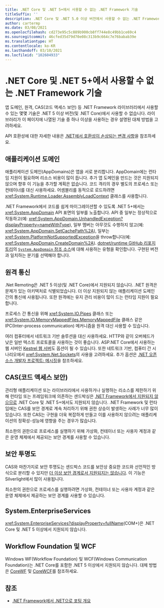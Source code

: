 ```yaml
---
title: .NET Core 및 .NET 5+에서 사용할 수 없는 .NET Framework 기술
titleSuffix: ''
description: .NET Core 및 .NET 5.0 이상 버전에서 사용할 수 없는 .NET Framework 기술에 대해 알아보기
author: cartermp
ms.date: 03/08/2021
ms.openlocfilehash: cd273e95c5c889b900cb8ff744e8c49bb1ce69c4
ms.sourcegitcommit: 46cfed35d79d70e08c313b9c664c7e76babab39e
ms.translationtype: HT
ms.contentlocale: ko-KR
ms.lasthandoff: 03/10/2021
ms.locfileid: "102604933"
---
```

# <a name="net-framework-technologies-unavailable-on-net-core-and-net-5"></a>.NET Core 및 .NET 5+에서 사용할 수 없는 .NET Framework 기술

앱 도메인, 원격, CAS(코드 액세스 보안) 등 .NET Framework 라이브러리에서 사용할 수 있는 몇몇 기술은 .NET 5 이상 버전(및 .NET Core)에서 사용할 수 없습니다. 라이브러리가 이 페이지에 나열된 기술 중 하나 이상을 사용하는 경우 설명된 대체 방법을 고려하세요.

API 호환성에 대한 자세한 내용은 [.NET에서 호환성이 손상되는 변경 사항](../compatibility/breaking-changes.md)을 참조하세요.

## <a name="application-domains"></a>애플리케이션 도메인

애플리케이션 도메인(AppDomains)은 앱을 서로 분리합니다. AppDomain에는 런타임 지원이 필요하며 리소스 비용이 많이 듭니다. 추가 앱 도메인을 만드는 것은 지원되지 않으며 향후 이 기능을 추가할 계획은 없습니다. 코드 격리의 경우 별도의 프로세스 또는 컨테이너를 대신 사용하세요. 어셈블리를 동적으로 로드하려면 <xref:System.Runtime.Loader.AssemblyLoadContext> 클래스를 사용합니다.

.NET Framework에서 코드를 쉽게 마이그레이션할 수 있도록 .NET 5+에서는 <xref:System.AppDomain> API 표면의 일부를 노출합니다. API 중 일부는 정상적으로 작동하고(예: <xref:System.AppDomain.UnhandledException?displayProperty=nameWithType>), 일부 멤버는 아무것도 수행하지 않고(예: <xref:System.AppDomain.SetCachePath%2A>), 일부는 <xref:System.PlatformNotSupportedException>을 throw합니다(예: <xref:System.AppDomain.CreateDomain%2A>). [dotnet/runtime GitHub 리포지토리](https://github.com/dotnet/runtime)의 [`System.AppDomain` 참조 소스](https://github.com/dotnet/runtime/blob/master/src/libraries/System.Private.CoreLib/src/System/AppDomain.cs)에 대해 사용하는 유형을 확인합니다. 구현된 버전과 일치하는 분기를 선택해야 합니다.

## <a name="remoting"></a>원격 통신

.Net Remoting은 .NET 5 이상(및 .NET Core)에서 지원되지 않습니다. .NET 원격은 문제가 있는 아키텍처로 식별되었습니다. 더 이상 지원되지 않는 애플리케이션 도메인 간의 통신에 사용됩니다. 또한 원격에는 유지 관리 비용이 많이 드는 런타임 지원이 필요합니다.

프로세스 간 통신을 위해 <xref:System.IO.Pipes> 클래스 또는 <xref:System.IO.MemoryMappedFiles.MemoryMappedFile> 클래스 같은 IPC(Inter-process communication) 메커니즘을 원격 대신 사용할 수 있습니다.

여러 컴퓨터에서 네트워크 기반 솔루션을 대신 사용하세요. HTTP와 같이 오버헤드가 낮은 일반 텍스트 프로토콜을 사용하는 것이 좋습니다. ASP.NET Core에서 사용하는 웹 서버인 [Kestrel 웹 서버](/aspnet/core/fundamentals/servers/kestrel)도 옵션이 될 수 있습니다. 또한 네트워크 기반, 컴퓨터 간 시나리오에서 <xref:System.Net.Sockets>의 사용을 고려하세요. 추가 옵션은 [.NET 오픈 소스 개발자 프로젝트: 메시징](https://github.com/Microsoft/dotnet/blob/master/dotnet-developer-projects.md#messaging)을 참조하세요.

## <a name="code-access-security-cas"></a>CAS(코드 액세스 보안)

관리형 애플리케이션 또는 라이브러리에서 사용하거나 실행하는 리소스를 제한하기 위해 런타임 또는 프레임워크에 의존하는 샌드박싱은 [.NET Framework에서 지원되지 않으므로](../../framework/misc/code-access-security.md) .NET Core 및 .NET 5+에서도 지원되지 않습니다. .NET Framework 및 런타임에는 CAS를 보안 경계로 계속 처리하기 위해 권한 상승이 발생하는 사례가 너무 많이 있습니다. 또한 CAS는 구현을 더욱 복잡하게 만들고 이를 사용하지 않으려는 애플리케이션의 정확성-성능에 영향을 주는 경우가 많습니다.

최소한의 권한으로 프로세스를 실행하기 위해 가상화, 컨테이너 또는 사용자 계정과 같은 운영 체제에서 제공되는 보안 경계를 사용할 수 있습니다.

## <a name="security-transparency"></a>보안 투명도

CAS와 마찬가지로 보안 투명도는 샌드박스 코드를 보안상 중요한 코드와 선언적인 방식으로 분리할 수 있지만 [더 이상 보안 경계로서 지원되지는 않습니다](../../framework/misc/security-transparent-code.md). 이 기능은 Silverlight에서 많이 사용됩니다.

최소한의 권한으로 프로세스를 실행하려면 가상화, 컨테이너 또는 사용자 계정과 같은 운영 체제에서 제공하는 보안 경계를 사용할 수 있습니다.

## <a name="systementerpriseservices"></a>System.EnterpriseServices

<xref:System.EnterpriseServices?displayProperty=fullName>(COM+)은 .NET Core 및 .NET 5 이상에서 지원되지 않습니다.

## <a name="workflow-foundation-and-wcf"></a>Workflow Foundation 및 WCF

Windows WF(Workflow Foundation) 및 WCF(Windows Communication Foundation)는 .NET Core를 포함한 .NET 5 이상에서 지원되지 않습니다. 대체 방법은 [CoreWF](https://github.com/UiPath/corewf) 및 [CoreWCF](https://github.com/CoreWCF/CoreWCF)를 참조하세요.

## <a name="see-also"></a>참조

- [.NET Framework에서 .NET으로 포팅 개요](index.md)
